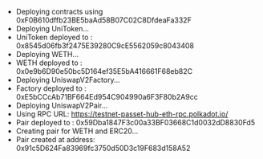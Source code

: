 - Deploying contracts using 0xF0B610dffb23BE5baAd58B07C02C8DfdeaFa332F
- Deploying UniToken...
- UniToken deployed to : 0x8545d06fb3f2475E39280C9cE5562059c8043408
- Deploying WETH...
- WETH deployed to : 0x0e9b6D90e50bc5D164ef35E5bA416661F68eb82C
- Deploying UniswapV2Factory...
- Factory deployed to : 0xE5bCCcAb71BF664Ed954C904990a6F3F80b2A9cc
- Deploying UniswapV2Pair...
- Using RPC URL: https://testnet-passet-hub-eth-rpc.polkadot.io/
- Pair deployed to : 0x59Dba1847F3c00a33BF03668C1d0032dD8830Fd5
- Creating pair for WETH and ERC20...
- Pair created at address: 0x91c5D624Fa83969fc3750d50D3c19F683d158A52